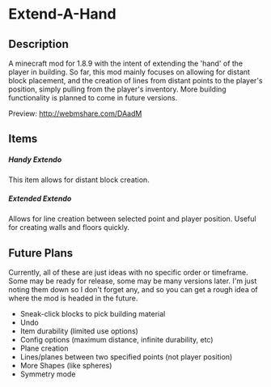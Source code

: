 # Extend-A-Hand
## Description
A minecraft mod for 1.8.9 with the intent of extending the 'hand' of the player in building. So far, this mod mainly focuses on allowing for distant block placement, and the creation of lines from distant points to the player's position, simply pulling from the player's inventory. More building functionality is planned to come in future versions.

Preview: http://webmshare.com/DAadM

## Items
##### Handy Extendo
This item allows for distant block creation.
##### Extended Extendo
Allows for line creation between selected point and player position. Useful for creating walls and floors quickly.

## Future Plans
Currently, all of these are just ideas with no specific order or timeframe. Some may be ready for release, some may be many versions later. I'm just noting them down so I don't forget any, and so you can get a rough idea of where the mod is headed in the future.
- Sneak-click blocks to pick building material
- Undo
- Item durability (limited use options)
- Config options (maximum distance, infinite durability, etc)
- Plane creation
- Lines/planes between two specified points (not player position)
- More Shapes (like spheres)
- Symmetry mode
